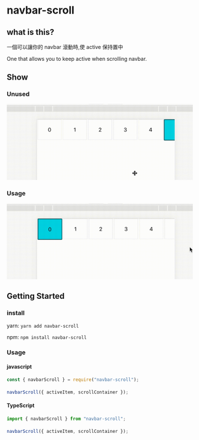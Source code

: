 # navbar-scroll

## what is this?

一個可以讓你的 navbar 滾動時,使 active 保持置中

One that allows you to keep active when scrolling navbar.

## Show

### Unused
![Usage](gif/before.gif)

### Usage
![Usage](gif/after.gif)

## Getting Started

### install

yarn: `yarn add navbar-scroll`

npm: `npm install navbar-scroll`

### Usage

#### javascript

```javascript
const { navbarScroll } = require("navbar-scroll");

navbarScroll({ activeItem, scrollContainer });
```

#### TypeScript

```typescript
import { navbarScroll } from "navbar-scroll";

navbarScroll({ activeItem, scrollContainer });
```

